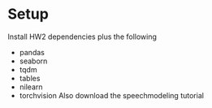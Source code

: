 # Setup
Install HW2 dependencies plus the following
+ pandas 
+ seaborn 
+ tqdm
+ tables 
+ nilearn 
+ torchvision
Also download the speechmodeling tutorial